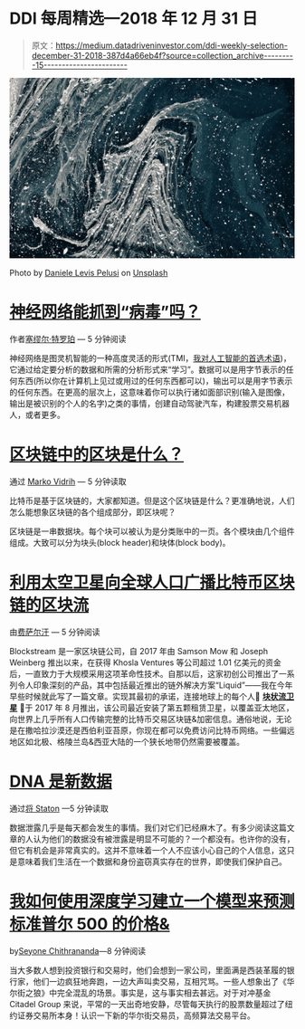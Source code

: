 # DDI 每周精选—2018 年 12 月 31 日

> 原文：<https://medium.datadriveninvestor.com/ddi-weekly-selection-december-31-2018-387d4a66eb4f?source=collection_archive---------15----------------------->

![](img/2f756e6d2f86a07ab6f52f6b40e59b62.png)

Photo by [Daniele Levis Pelusi](https://unsplash.com/@yogidan2012?utm_source=medium&utm_medium=referral) on [Unsplash](https://unsplash.com?utm_source=medium&utm_medium=referral)

# [神经网络能抓到“病毒”吗？](https://medium.com/datadriveninvestor/can-a-neural-network-catch-a-virus-8439ec6ddc6e)

作者[塞缪尔·特罗珀](https://medium.com/@samtroper) — 5 分钟阅读

神经网络是图灵机智能的一种高度灵活的形式(TMI，[我对人工智能的首选术语](https://medium.com/@samtroper/ai-a-term-of-the-past-9d2217fcb86f))，它通过给定要分析的数据和所需的分析形式来“学习”。数据可以是用字节表示的任何东西(所以你在计算机上见过或用过的任何东西都可以)，输出可以是用字节表示的任何东西。在更高的层次上，这意味着你可以执行诸如面部识别(输入是图像，输出是被识别的个人的名字)之类的事情，创建自动驾驶汽车，构建股票交易机器人，或者更多。

# [区块链中的区块是什么？](https://medium.com/datadriveninvestor/what-is-a-block-in-the-blockchain-c7a420270373)

通过 [Marko Vidrih](https://medium.com/@VidrihMarko) — 5 分钟读取

比特币是基于区块链的，大家都知道。但是这个区块链是什么？更准确地说，人们怎么能想象区块链的各个组成部分，即区块呢？

区块链是一串数据块。每个块可以被认为是分类账中的一页。各个模块由几个组件组成。大致可以分为块头(block header)和块体(block body)。

# [利用太空卫星向全球人口广播比特币区块链的区块流](https://medium.com/datadriveninvestor/blockstream-utilizing-space-satellites-to-broadcast-bitcoin-blockchain-to-the-world-population-bc3d79a888e2)

由[费萨尔汗](https://medium.com/@khanfk) — 5 分钟阅读

Blockstream 是一家区块链公司，自 2017 年由 Samson Mow 和 Joseph Weinberg 推出以来，在获得 Khosla Ventures 等公司超过 1.01 亿美元的资金后，一直致力于大规模采用这项革命性技术。自那以后，这家初创公司推出了一系列令人印象深刻的产品，其中包括最近推出的链外解决方案“Liquid”——我在今年早些时候就此写了一篇文章。实现其最初的承诺，连接地球上的每个人📡 [**块状流卫星**](https://blockstream.com/satellite/) 📡于 2017 年 8 月推出，该公司最近安装了第五颗租赁卫星，以覆盖亚太地区，向世界上几乎所有人口传输完整的比特币交易区块链&加密信息。通俗地说，无论是在撒哈拉沙漠还是西伯利亚苔原，你现在都可以免费访问比特币网络。一些偏远地区如北极、格陵兰岛&西亚大陆的一个狭长地带仍然需要被覆盖。

# [DNA 是新数据](https://medium.com/datadriveninvestor/dna-is-the-new-data-b9860a79383b)

通过[将 Staton](https://medium.com/@WStaton85) —5 分钟读取

数据泄露几乎是每天都会发生的事情。我们对它们已经麻木了。有多少阅读这篇文章的人认为他们的数据没有被泄露是明显不可能的？一个都没有。也许你的没有，但它有机会是非常真实的。这并不意味着一个人不应该小心自己的个人信息，这只是意味着我们生活在一个数据和身份盗窃真实存在的世界，即使我们保护自己。

# [我如何使用深度学习建立一个模型来预测标准普尔 500 的价格&](https://medium.com/datadriveninvestor/how-i-built-a-model-to-predict-prices-on-the-s-p-500-using-deep-learning-bde4745e5d86)

by[Seyone Chithrananda](https://medium.com/@seyonec)—8 分钟阅读

当大多数人想到投资银行和交易时，他们会想到一家公司，里面满是西装革履的银行家，他们一边疯狂地奔跑，一边大声叫卖交易，互相咒骂。一些人想象出了《华尔街之狼》中完全混乱的场景。事实是，这与事实相去甚远。对于对冲基金 Citadel Group 来说，平常的一天出奇地安静，尽管每天执行的股票数量超过了纽约证券交易所本身！认识一下新的华尔街交易员，高频算法交易平台。